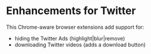 # Enhancements for Twitter

This Chrome-aware browser extensions add support for:

- hiding the Twitter Ads (highlight|blur|remove)
- downloading Twitter videos (adds a download button)
